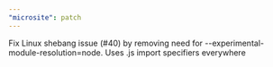 ```yaml
---
"microsite": patch
---
```


Fix Linux shebang issue (#40) by removing need for --experimental-module-resolution=node. Uses .js import specifiers everywhere
